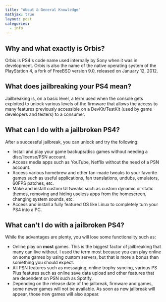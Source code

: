 ```yaml
---
title: "About & General Knowledge"
mathjax: true
layout: post
categories:
  - info
---
```


## Why and what exactly is Orbis?

Orbis is PS4's code name used internally by Sony when it was in development. Orbis is also the name of the native operating system of the PlayStation 4, a fork of FreeBSD version 9.0, released on January 12, 2012.


## What does jailbreaking your PS4 mean?

Jailbreaking is, on a basic level, a term used when the console gets exploited to unlock various levels of the firmware that allows the access to many features previously accessible on a DevKit/TestKit (used by game developers and testers) to a consumer.

## What can I do with a jailbroken PS4?

After a successful jailbreak, you can unlock and try the following:

<ul>
	<li>Install and play your game backups/disc games without needing a disc/license/PSN account.</li>
	<li>Access media apps such as YouTube, Netflix without the need of a PSN account.</li>
	<li>Access various homebrew and other fan-made tweaks to your favorite games such as useful applications, fan translations, undubs, emulators, 60FPS patches, etc.</li>
	<li>Make and install custom UI tweaks such as custom dynamic or static themes, removing and hiding useless apps from the homescreen, changing system sounds, etc.</li>
	<li>Access and install a fully featured OS like Linux to completely turn your PS4 into a PC.</li>
</ul>

## What can't I do with a jailbroken PS4?

While the advantages are plenty, you will lose some functionality such as:

<ul>
	<li>Online play on <strong>most</strong> games. This is the biggest factor of jailbreaking that many can live without. I used the term most because you can play online on some games by using custom servers, but that is more a bonus than something you should expect.</li>
	<li>All PSN features such as messaging, online trophy syncing, various PS Plus features such as online save data upload and other features that are dependent on PSN such as Spotify.&nbsp;</li>
	<li>Depending on the release date of the jailbreak, firmware and games, some newer games will not be available. As soon as new jailbreak will appear, those new games will also appear.</li>
</ul>
